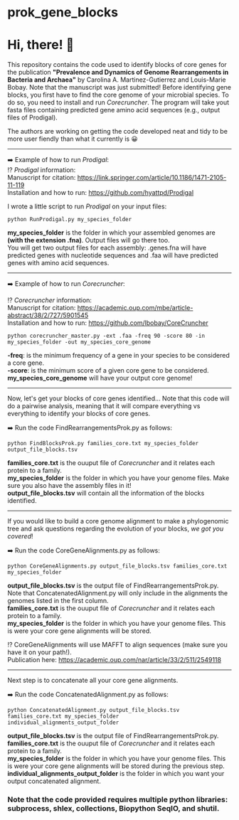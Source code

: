 # prok_gene_blocks

# Hi, there! 👋  
This repository contains the code used to identify blocks of core genes for the publication **"Prevalence and Dynamics of Genome Rearrangements in Bacteria
and Archaea"** by Carolina A. Martinez-Gutierrez and Louis-Marie Bobay. Note that the manuscript was just submitted! Before identifying gene blocks, you first have to find the core genome of your microbial species. To do so, you need to install and run *Corecruncher*. The program will take yout fasta files containing predicted gene amino acid sequences (e.g., output files of Prodigal). 

The authors are working on getting the code developed neat and tidy to be more user fiendly than what it currently is 😀   

----------

➡️ Example of how to run *Prodigal*:  
⁉️ *Prodigal* information:   
Manuscript for citation: https://link.springer.com/article/10.1186/1471-2105-11-119  
Installation and how to run: https://github.com/hyattpd/Prodigal

I wrote a little script to run *Prodigal* on your input files:
```
python RunProdigal.py my_species_folder 
```
**my_species_folder** is the folder in which your assembled genomes are **(with the extension .fna)**. Output files will go there too.    
You will get two output files for each assembly: .genes.fna will have predicted genes with nucleotide sequences and .faa will have predicted genes with amino acid sequences.

----------

➡️ Example of how to run *Corecruncher*:  

⁉️ *Corecruncher* information:    
Manuscript for citation: https://academic.oup.com/mbe/article-abstract/38/2/727/5901545  
Installation and how to run: https://github.com/lbobay/CoreCruncher  

```
python corecruncher_master.py -ext .faa -freq 90 -score 80 -in  my_species_folder -out my_species_core_genome
```
**-freq**: is the minimum frequency of a gene in your species to be considered a core gene.   
**-score**: is the minimum score of a given core gene to be considered.   
**my_species_core_genome** will have your output core genome!  

----------

Now, let's get your blocks of core genes identified...
Note that this code will do a pairwise analysis, meaning that it will compare everything vs everything to identify your blocks of core genes. 

➡️ Run the code FindRearrangementsProk.py as follows:   

```
python FindBlocksProk.py families_core.txt my_species_folder output_file_blocks.tsv
```
**families_core.txt** is the ouuput file of *Corecruncher* and it relates each protein to a family.   
**my_species_folder** is the folder in which you have your genome files. Make sure you also have the assembly files in it!    
**output_file_blocks.tsv** will contain all the information of the blocks identified.     

----------

If you would like to build a core genome alignment to make a phylogenomic tree and ask questions regarding the evolution of your blocks, *we got you covered*!    

➡️ Run the code CoreGeneAlignments.py as follows:   

```
python CoreGeneAlignments.py output_file_blocks.tsv families_core.txt my_species_folder
```
**output_file_blocks.tsv** is the output file of FindRearrangementsProk.py. Note that ConcatenatedAlignment.py will only include in the alignments the genomes listed in the first column.    
**families_core.txt** is the ouuput file of *Corecruncher* and it relates each protein to a family.   
**my_species_folder** is the folder in which you have your genome files. This is were your core gene alignments will be stored.    

⁉️ CoreGeneAlignments will use MAFFT to align sequences (make sure you have it on your path!).   
Publication here: https://academic.oup.com/nar/article/33/2/511/2549118

----------

Next step is to concatenate all your core gene alignments.
    
➡️ Run the code ConcatenatedAlignment.py as follows:   

```
python ConcatenatedAlignment.py output_file_blocks.tsv families_core.txt my_species_folder individual_alignments_output_folder
```
**output_file_blocks.tsv** is the output file of FindRearrangementsProk.py.    
**families_core.txt** is the ouuput file of *Corecruncher* and it relates each protein to a family.    
**my_species_folder** is the folder in which you have your genome files. This is were your core gene alignments will be stored during the previous step.    
**individual_alignments_output_folder** is the folder in which you want your output concatenated alignment.     

### Note that the code provided requires multiple python libraries: subprocess, shlex, collections, Biopython SeqIO, and shutil. 
